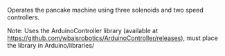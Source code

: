 Operates the pancake machine
using three solenoids and
two speed controllers.

Note: Uses the ArduinoController library (available at https://github.com/wbaisrobotics/ArduinoController/releases),
must place the library in Arduino/libraries/
